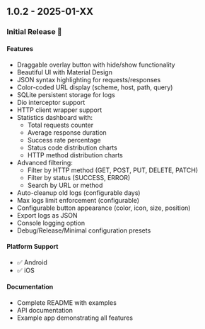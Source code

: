 ## 1.0.2 - 2025-01-XX

### Initial Release 🎉

#### Features
* Draggable overlay button with hide/show functionality
* Beautiful UI with Material Design
* JSON syntax highlighting for requests/responses
* Color-coded URL display (scheme, host, path, query)
* SQLite persistent storage for logs
* Dio interceptor support
* HTTP client wrapper support
* Statistics dashboard with:
    - Total requests counter
    - Average response duration
    - Success rate percentage
    - Status code distribution charts
    - HTTP method distribution charts
* Advanced filtering:
    - Filter by HTTP method (GET, POST, PUT, DELETE, PATCH)
    - Filter by status (SUCCESS, ERROR)
    - Search by URL or method
* Auto-cleanup old logs (configurable days)
* Max logs limit enforcement (configurable)
* Configurable button appearance (color, icon, size, position)
* Export logs as JSON
* Console logging option
* Debug/Release/Minimal configuration presets

#### Platform Support
* ✅ Android
* ✅ iOS


#### Documentation
* Complete README with examples
* API documentation
* Example app demonstrating all features